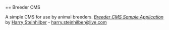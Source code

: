 == Breeder CMS

A simple CMS for use by animal breeders.
[*Breeder CMS Sample Application*](http://http://breedercms.herokuapp.com/)
by [Harry Steinhilber](http://hsteinhilber.blogspot.com) - harry.steinhilber@live.com

